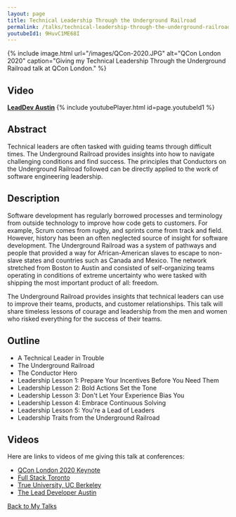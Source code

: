 ```yaml
---
layout: page
title: Technical Leadership Through the Underground Railroad
permalink: /talks/technical-leadership-through-the-underground-railroad/
youtubeId1: 9HuvC1ME68I
---
```


{% include image.html url="/images/QCon-2020.JPG" alt="QCon London 2020" caption="Giving my Technical Leadership Through the Underground Railroad talk at QCon London." %}

## Video

**[LeadDev Austin](https://youtu.be/9HuvC1ME68I)**
{% include youtubePlayer.html id=page.youtubeId1 %}
<br>

## Abstract

Technical leaders are often tasked with guiding teams through difficult times. The Underground Railroad provides insights into how to navigate challenging conditions and find success. The principles that Conductors on the Underground Railroad followed can be directly applied to the work of software engineering leadership.


## Description

Software development has regularly borrowed processes and terminology from outside technology to improve how code gets to customers. For example, Scrum comes from rugby, and sprints come from track and field. However, history has been an often neglected source of insight for software development. The Underground Railroad was a system of pathways and people that provided a way for African-American slaves to escape to non-slave states and countries such as Canada and Mexico. The network stretched from Boston to Austin and consisted of self-organizing teams operating in conditions of extreme uncertainty who were tasked with shipping the most important product of all: freedom.

The Underground Railroad provides insights that technical leaders can use to improve their teams, products, and customer relationships. This talk will share timeless lessons of courage and leadership from the men and women who risked everything for the success of their teams.


## Outline

* A Technical Leader in Trouble
* The Underground Railroad
* The Conductor Hero
* Leadership Lesson 1: Prepare Your Incentives Before You Need Them
* Leadership Lesson 2: Bold Actions Set the Tone
* Leadership Lesson 3: Don't Let Your Experience Bias You
* Leadership Lesson 4: Embrace Continuous Solving
* Leadership Lesson 5: You're a Lead of Leaders
* Leadership Traits from the Underground Railroad

## Videos

Here are links to videos of me giving this talk at conferences:

* [QCon London 2020 Keynote](https://www.infoq.com/presentations/leadership-conductors-underground-railroad/)
* [Full Stack Toronto](https://youtu.be/kopTiMg5u9E)
* [True University, UC Berkeley](https://youtu.be/EqYb5hJJBvU)
* [The Lead Developer Austin](https://www.youtube.com/watch?v=9HuvC1ME68I&index=4&list=PLBzScQzZ83I-KXy3__SCUNsBjr0E7ISbq&t=0s)


[Back to My Talks](/talks/)

